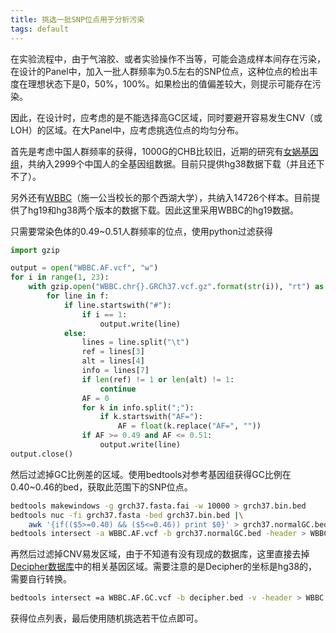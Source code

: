 ```yaml
---
title: 挑选一批SNP位点用于分析污染
tags: default
---
```


在实验流程中，由于气溶胶、或者实验操作不当等，可能会造成样本间存在污染，在设计的Panel中，加入一批人群频率为0.5左右的SNP位点，这种位点的检出丰度在理想状态下是0，50%，100%。如果检出的值偏差较大，则提示可能存在污染。

因此，在设计时，应考虑的是不能选择高GC区域，同时要避开容易发生CNV（或LOH）的区域。在大Panel中，应考虑挑选位点的均匀分布。

首先是考虑中国人群频率的获得，1000G的CHB比较旧，近期的研究有[女娲基因组](http://bigdata.ibp.ac.cn/NyuWa_variants/)，共纳入2999个中国人的全基因组数据。目前只提供hg38数据下载（并且还下不了）。

另外还有[WBBC](https://wbbc.westlake.edu.cn/)（施一公当校长的那个西湖大学），共纳入14726个样本。目前提供了hg19和hg38两个版本的数据下载。因此这里采用WBBC的hg19数据。

只需要常染色体的0.49~0.51人群频率的位点，使用python过滤获得
```python
import gzip

output = open("WBBC.AF.vcf", "w")
for i in range(1, 23):
    with gzip.open("WBBC.chr{}.GRCh37.vcf.gz".format(str(i)), "rt") as f:
        for line in f:
            if line.startswith("#"):
                if i == 1:
                    output.write(line)
            else:
                lines = line.split("\t")
                ref = lines[3]
                alt = lines[4]
                info = lines[7]
                if len(ref) != 1 or len(alt) != 1:
                    continue
                AF = 0
                for k in info.split(";"):
                    if k.startswith("AF="):
                        AF = float(k.replace("AF=", ""))
                if AF >= 0.49 and AF <= 0.51:
                    output.write(line)
output.close()
```

然后过滤掉GC比例差的区域。使用bedtools对参考基因组获得GC比例在0.40~0.46的bed，获取此范围下的SNP位点。
```bash
bedtools makewindows -g grch37.fasta.fai -w 10000 > grch37.bin.bed
bedtools nuc -fi grch37.fasta -bed grch37.bin.bed |\
    awk '{if(($5>=0.40) && ($5<=0.46)) print $0}' > grch37.normalGC.bed
bedtools intersect -a WBBC.AF.vcf -b grch37.normalGC.bed -header > WBBC.AF.GC.vcf
```

再然后过滤掉CNV易发区域，由于不知道有没有现成的数据库，这里直接去掉[Decipher数据库](https://www.deciphergenomics.org/)中的相关基因区域。需要注意的是Decipher的坐标是hg38的，需要自行转换。

```bash
bedtools intersect =a WBBC.AF.GC.vcf -b decipher.bed -v -header > WBBC.AF.GC.decipher.vcf
```

获得位点列表，最后使用随机挑选若干位点即可。



